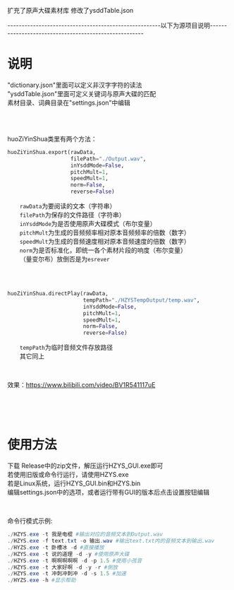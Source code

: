 扩充了原声大碟素材库
修改了ysddTable.json

------------------------------------------------------以下为源项目说明------------------------------------------------------

# 说明

"dictionary.json"里面可以定义非汉字字符的读法<br>
"ysddTable.json"里面可定义关键词与原声大碟的匹配<br>
素材目录、词典目录在"settings.json"中编辑


<br><br>

huoZiYinShua类里有两个方法：
```python
huoZiYinShua.export(rawData,
                    filePath="./Output.wav",
                    inYsddMode=False,
                    pitchMult=1,
                    speedMult=1,
                    norm=False,
                    reverse=False)
```
&emsp;&emsp;`rawData`为要阅读的文本（字符串）<br>
&emsp;&emsp;`filePath`为保存的文件路径（字符串）<br>
&emsp;&emsp;`inYsddMode`为是否使用原声大碟模式（布尔变量）<br>
&emsp;&emsp;`pitchMult`为生成的音频频率相对原本音频频率的倍数（数字）<br>
&emsp;&emsp;`speedMult`为生成的音频速度相对原本音频速度的倍数（数字）<br>
&emsp;&emsp;`norm`为是否标准化，即统一各个素材片段的响度（布尔变量）<br>
&emsp;&emsp;（量变尔布）放倒否是为`esrever`

<br><br>


```python
huoZiYinShua.directPlay(rawData,
                        tempPath="./HZYSTempOutput/temp.wav",
                        inYsddMode=False,
                        pitchMult=1,
                        speedMult=1,
                        norm=False,
                        reverse=False)
```
&emsp;&emsp;`tempPath`为临时音频文件存放路径<br>
&emsp;&emsp;其它同上

<br>

效果：https://www.bilibili.com/video/BV1R541117uE

<br><br><br>




# 使用方法

下载 Release中的zip文件，解压运行HZYS_GUI.exe即可<br>
若使用旧版或命令行运行，请使用HZYS.exe<br>
若是Linux系统，运行HZYS_GUI.bin和HZYS.bin<br>
编辑settings.json中的选项，或者运行带有GUI的版本后点击设置按钮编辑

<br>

命令行模式示例:

```powershell
./HZYS.exe -t 我是电棍 #输出对应的音频文本到Output.wav
./HZYS.exe -f text.txt -o 输出.wav #输出text.txt内的音频文本到输出.wav
./HYZS.exe -t 卧槽冰 -d #直接播放
./HZYS.exe -t 说的道理 -d -y #使用原声大碟
./HZYS.exe -t 啊啊啊啊啊 -d -p 1.5 #使用小孩音
./HZYS.exe -t 大家好啊 -d -y -r #倒放
./HZYS.exe -t 冲刺冲刺冲 -d -s 1.5 #加速
./HYZS.exe -h #显示帮助
```
